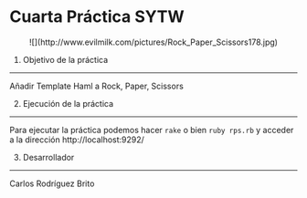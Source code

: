**Cuarta Práctica SYTW**
============================
<center>
![](http://www.evilmilk.com/pictures/Rock_Paper_Scissors178.jpg)
</center>

1. Objetivo de la práctica
--------------------------

Añadir Template Haml a Rock, Paper, Scissors

2. Ejecución de la práctica
---------------------------

Para ejecutar la práctica podemos hacer `rake` o bien `ruby rps.rb` y acceder a la dirección http://localhost:9292/



3. Desarrollador
----------------
Carlos Rodríguez Brito


